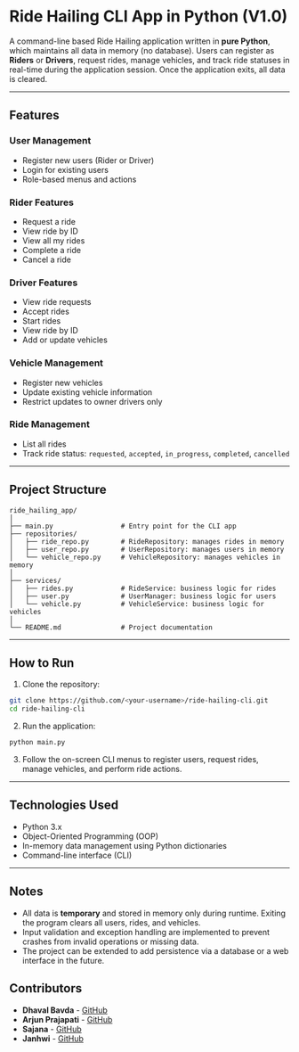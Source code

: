 # Ride Hailing CLI App in Python (V1.0)

A command-line based Ride Hailing application written in **pure Python**, which maintains all data in memory (no database). Users can register as **Riders** or **Drivers**, request rides, manage vehicles, and track ride statuses in real-time during the application session. Once the application exits, all data is cleared.

---

## Features

### User Management

* Register new users (Rider or Driver)
* Login for existing users
* Role-based menus and actions

### Rider Features

* Request a ride
* View ride by ID
* View all my rides
* Complete a ride
* Cancel a ride

### Driver Features

* View ride requests
* Accept rides
* Start rides
* View ride by ID
* Add or update vehicles

### Vehicle Management

* Register new vehicles
* Update existing vehicle information
* Restrict updates to owner drivers only

### Ride Management

* List all rides
* Track ride status: `requested`, `accepted`, `in_progress`, `completed`, `cancelled`

---

## Project Structure

```
ride_hailing_app/
│
├── main.py                 # Entry point for the CLI app
├── repositories/
│   ├── ride_repo.py        # RideRepository: manages rides in memory
│   ├── user_repo.py        # UserRepository: manages users in memory
│   └── vehicle_repo.py     # VehicleRepository: manages vehicles in memory
│
├── services/
│   ├── rides.py            # RideService: business logic for rides
│   ├── user.py             # UserManager: business logic for users
│   └── vehicle.py          # VehicleService: business logic for vehicles
│
└── README.md               # Project documentation
```

---

## How to Run

1. Clone the repository:

```bash
git clone https://github.com/<your-username>/ride-hailing-cli.git
cd ride-hailing-cli
```

2. Run the application:

```bash
python main.py
```

3. Follow the on-screen CLI menus to register users, request rides, manage vehicles, and perform ride actions.

---

## Technologies Used

* Python 3.x
* Object-Oriented Programming (OOP)
* In-memory data management using Python dictionaries
* Command-line interface (CLI)

---

## Notes

* All data is **temporary** and stored in memory only during runtime. Exiting the program clears all users, rides, and vehicles.
* Input validation and exception handling are implemented to prevent crashes from invalid operations or missing data.
* The project can be extended to add persistence via a database or a web interface in the future.

## Contributors

* **Dhaval Bavda** - [GitHub](https://github.com/DhavalBavda)
* **Arjun Prajapati** - [GitHub](https://github.com/ArjunPraja)
* **Sajana** - [GitHub](https://github.com/SanjanaV5103)
* **Janhwi** - [GitHub](https://github.com/JK-3)
